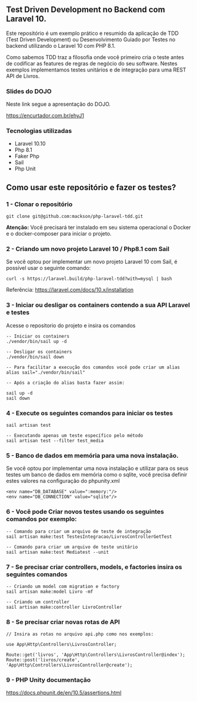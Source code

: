 ## Test Driven Development no Backend com Laravel 10.

Este repositório é um exemplo prático e resumido da aplicação de TDD (Test Driven Development) ou Desenvolvimento Guiado por Testes no backend utilizando o Laravel 10 com PHP 8.1.

Como sabemos TDD traz a filosofia onde você primeiro cria o teste antes de codificar as features de regras de negócio do seu software. Nestes exemplos implementamos testes unitários e de integração para uma REST API de Livros.

### Slides do DOJO

Neste link segue a apresentação do DOJO.

https://encurtador.com.br/ehyJ1


### Tecnologias utilizadas

- Laravel 10.10
- Php 8.1
- Faker Php
- Sail
- Php Unit

## Como usar este repositório e fazer os testes?

### 1 - Clonar o repositório

```
git clone git@github.com:mackson/php-laravel-tdd.git

```

<b>Atenção:</b> Você precisará ter instalado em seu sistema operacional o Docker e o docker-composer para iniciar o projeto.


### 2 - Criando um novo projeto Laravel 10 / Php8.1 com Sail

Se você optou por implementar um novo projeto Laravel 10 com Sail, é possível usar o seguinte comando:

```
curl -s https://laravel.build/php-laravel-tdd?with=mysql | bash

```

Referência: https://laravel.com/docs/10.x/installation


### 3 - Iniciar ou desligar os containers contendo a sua API Laravel e testes

Acesse o repositorio do projeto e insira os comandos

```
-- Iniciar os containers
./vendor/bin/sail up -d

-- Desligar os containers
./vendor/bin/sail down

-- Para facilitar a execução dos comandos você pode criar um alias
alias sail="./vendor/bin/sail"

-- Após a criação do alias basta fazer assim:

sail up -d
sail down

```

### 4 - Execute os seguintes comandos para iniciar os testes
```
sail artisan test

-- Executando apenas um teste específico pelo método
sail artisan test --filter test_media
```

### 5 - Banco de dados em memória para uma nova instalação.

Se você optou por implementar uma nova instalação e utilizar para os seus testes um banco de dados em memória como o sqlite, você precisa definir estes valores na configuração do phpunity.xml


```
<env name="DB_DATABASE" value=":memory:"/>
<env name="DB_CONNECTION" value="sqlite"/>
```

### 6 - Você pode Criar novos testes usando os seguintes comandos por exemplo:
```
-- Comando para criar um arquivo de teste de integração
sail artisan make:test TestesIntegracao/LivrosControllerGetTest

-- Comando para criar um arquivo de teste unitário
sail artisan make:test Mediatest --unit
```

### 7 - Se precisar criar controllers, models, e factories insira os seguintes comandos
```
-- Criando um model com migration e factory
sail artisan make:model Livro -mf

-- Criando um controller
sail artisan make:controller LivroController

```

### 8 - Se precisar criar novas rotas de API

```
// Insira as rotas no arquivo api.php como nos exemplos:

use App\Http\Controllers\LivrosController;

Route::get('livros', 'App\Http\Controllers\LivrosController@index');
Route::post('livros/create', 'App\Http\Controllers\LivrosController@create');

```

### 9 - PHP Unity documentação

https://docs.phpunit.de/en/10.5/assertions.html


